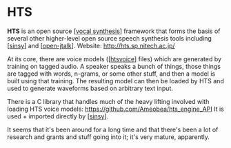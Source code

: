 # HTS

**HTS** is an open source [[vocal synthesis]] framework that forms the basis of several other higher-level open source speech synthesis tools including [[sinsy]] and [[open-jtalk]].  Website: <http://hts.sp.nitech.ac.jp/>

At its core, there are voice models ([[htsvoice]] files) which are generated by training on tagged audio.  A speaker speaks a bunch of things, those things are tagged with words, n-grams, or some other stuff, and then a model is built using that training.  The resulting model can then be loaded by HTS and used to generate waveforms based on arbitrary text input.

There is a C library that handles much of the heavy lifting involved with loading HTS voice models: <https://github.com/Ameobea/hts_engine_API>  It is used + imported directly by [[sinsy]].

It seems that it's been around for a long time and that there's been a lot of research and grants and stuff going into it; it's very mature, apparently.

[//begin]: # "Autogenerated link references for markdown compatibility"
[vocal synthesis]: vocal-synthesis "vocal synthesis"
[sinsy]: sinsy "sinsy"
[open-jtalk]: open-jtalk "Open JTalk"
[htsvoice]: htsvoice "htsvoice"
[//end]: # "Autogenerated link references"
